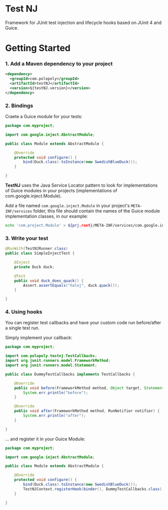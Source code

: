 Test NJ
=======

Framework for JUnit test injection and lifecycle hooks based on JUnit 4 and Guice.


Getting Started
===============

### 1. Add a Maven dependency to your project

```xml
<dependency>
  <groupId>com.polopoly</groupId>
  <artifactId>testNJ</artifactId>
  <version>${testNJ.version}</version>
</dependency>
```
    
### 2. Bindings

Craete a Guice module for your tests:


```java
package com.myproject;

import com.google.inject.AbstractModule;

public class Module extends AbstractModule {

    @Override
    protected void configure() {
        bind(Duck.class).toInstance(new SwedishBlueDuck());
    }

}

```

**TestNJ** uses the Java Service Locator pattern to look for implementations of Guice modules in your projects (implementations of com.google.inject.Module). 

Add a file named ```com.google.inject.Module``` in your project's ```META-INF/services``` folder, this file should contain the names of the Guice module implementation classes, in our example:

```bash
echo 'com.project.Module' > ${prj.root}/META-INF/services/com.google.inject.Module
```



### 3. Write your test

```java
@RunWith(TestNJRunner.class)
public class SimpleInjectTest {

    @Inject
    private Duck duck;

    @Test
    public void duck_does_quack() {
        Assert.assertEquals("haloj", duck.quack());
    }

}
```


### 4. Using hooks

You can register test callbacks and have your custom code run before/after a single test run.

Simply implement your callback:

```java
package com.myproject;

import com.polopoly.testnj.TestCallbacks;
import org.junit.runners.model.FrameworkMethod;
import org.junit.runners.model.Statement;

public class DummyTestCallbacks implements TestCallbacks {

    @Override
    public void before(FrameworkMethod method, Object target, Statement statement) {
        System.err.println("before");
    }

    @Override
    public void after(FrameworkMethod method, RunNotifier notifier) {
        System.err.println("after");
    }

}
```


... and register it in your Guice Module:


```java
package com.myproject;

import com.google.inject.AbstractModule;

public class Module extends AbstractModule {

    @Override
    protected void configure() {
        bind(Duck.class).toInstance(new SwedishBlueDuck());
        TestNJContext.registerHook(binder(), DummyTestCallbacks.class);
    }

}

```
